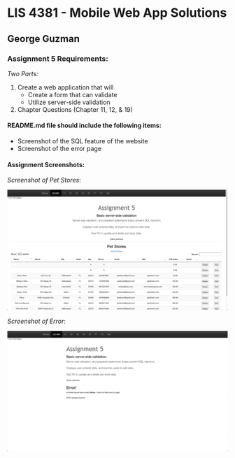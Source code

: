 # LIS 4381 - Mobile Web App Solutions

## George Guzman

### Assignment 5 Requirements:

*Two Parts:*

1. Create a web application that will
    * Create a form that can validate
    * Utilize server-side validation
2. Chapter Questions (Chapter 11, 12, & 19)

#### README.md file should include the following items:

* Screenshot of the SQL feature of the website
* Screenshot of the error page


#### Assignment Screenshots:


*Screenshot of Pet Stores*:

![Home Page](img/home.png)

*Screenshot of Error*:

![Home Page](img/error.png)